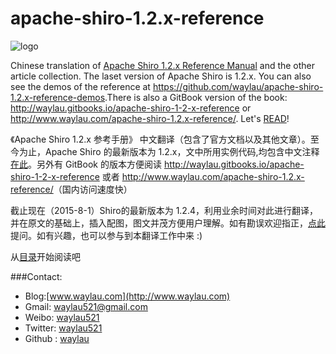 apache-shiro-1.2.x-reference
============================

![logo](http://i1288.photobucket.com/albums/b484/waylau/waylau%20blog/apache-shiro-logo_zpsbce4a426.png)

Chinese translation of  [Apache Shiro 1.2.x Reference Manual](http://shiro.apache.org/reference) and the other article collection. 
The laset version of Apache Shiro is 1.2.x. You can also see the demos of the reference at <https://github.com/waylau/apache-shiro-1.2.x-reference-demos>.There is also a GitBook version of the book: <http://waylau.gitbooks.io/apache-shiro-1-2-x-reference> or <http://www.waylau.com/apache-shiro-1.2.x-reference/>.
Let's [READ](SUMMARY.md)!

《Apache Shiro 1.2.x 参考手册》 中文翻译（包含了官方文档以及其他文章）。至今为止，Apache Shiro 的最新版本为 1.2.x，文中所用实例代码,均包含中文注释[在此](https://github.com/waylau/apache-shiro-1.2.x-reference-demos/)。另外有 GitBook 的版本方便阅读
<http://waylau.gitbooks.io/apache-shiro-1-2-x-reference> 或者 <http://www.waylau.com/apache-shiro-1.2.x-reference/>（国内访问速度快）

截止现在（2015-8-1）Shiro的最新版本为 1.2.4，利用业余时间对此进行翻译，并在原文的基础上，插入配图，图文并茂方便用户理解。如有勘误欢迎指正，[点此](https://github.com/waylau/apache-shiro-1.2.x-reference/issues)提问。如有兴趣，也可以参与到本翻译工作中来 :)

从[目录](SUMMARY.md)开始阅读吧

###Contact:

* Blog:[www.waylau.com](http://www.waylau.com)
* Gmail: [waylau521@gmail.com](mailto:waylau521@gmail.com)
* Weibo: [waylau521](http://weibo.com/waylau521)
* Twitter: [waylau521](https://twitter.com/waylau521)
* Github : [waylau](https://github.com/waylau)
